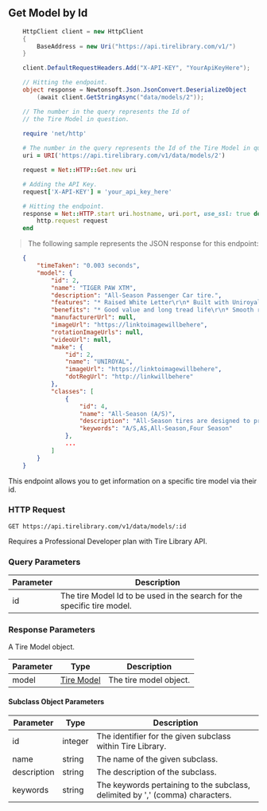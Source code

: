 ## Get Model by Id

```csharp
    HttpClient client = new HttpClient
    {
        BaseAddress = new Uri("https://api.tirelibrary.com/v1/")
    }

    client.DefaultRequestHeaders.Add("X-API-KEY", "YourApiKeyHere");

    // Hitting the endpoint.
    object response = Newtonsoft.Json.JsonConvert.DeserializeObject
        (await client.GetStringAsync("data/models/2"));

    // The number in the query represents the Id of 
    // the Tire Model in question.
```

```ruby
    require 'net/http'
    
    # The number in the query represents the Id of the Tire Model in question.
    uri = URI('https://api.tirelibrary.com/v1/data/models/2')

    request = Net::HTTP::Get.new uri

    # Adding the API Key.
    request['X-API-KEY'] = 'your_api_key_here'

    # Hitting the endpoint.
    response = Net::HTTP.start uri.hostname, uri.port, use_ssl: true do |http|
        http.request request
    end
```

> The following sample represents the JSON response for this endpoint:

```json
    {
        "timeTaken": "0.003 seconds",
        "model": {
            "id": 2,
            "name": "TIGER PAW XTM",
            "description": "All-Season Passenger Car tire.",
            "features": "* Raised White Letter\r\n* Built with Uniroyal's DuraShield construction",
            "benefits": "* Good value and long tread life\r\n* Smooth ride",
            "manufacturerUrl": null,
            "imageUrl": "https://linktoimagewillbehere",
            "rotationImageUrls": null,
            "videoUrl": null,
            "make": {
                "id": 2,
                "name": "UNIROYAL",
                "imageUrl": "https://linktoimagewillbehere",
                "dotRegUrl": "http://linkwillbehere"
            },
            "classes": [
                {
                    "id": 4,
                    "name": "All-Season (A/S)",
                    "description": "All-Season tires are designed to provide a relatively quiet ride with good tread life and fuel economy. They offer versatile performance and are designed to perform in a variety of road conditions, including wet roads and light snow. All-Season tires won't provide the same amount of extreme grip and sharp handling of a Summer tire and is not designed to handle extreme Winter conditions.",
                    "keywords": "A/S,AS,All-Season,Four Season"
                },
                ...
            ]
        }
    }
```

This endpoint allows you to get information on a specific tire model via their id.

### HTTP Request

`GET
https://api.tirelibrary.com/v1/data/models/:id`

<aside class="notice">
Requires a Professional Developer plan with Tire Library API.
</aside>

### Query Parameters

Parameter | Description
--------- | -----------
id | The tire Model Id to be used in the search for the specific tire model.

### Response Parameters

A Tire Model object.

Parameter | Type | Description
--------- | ---- | -----------
model | [Tire Model](https://developer.tirelibrary.com/#tire-model) | The tire model object.

#### Subclass Object Parameters

Parameter | Type | Description
--------- | ---- | -----------
id | integer | The identifier for the given subclass within Tire Library.
name | string | The name of the given subclass.
description | string | The description of the subclass.
keywords | string | The keywords pertaining to the subclass, delimited by ',' (comma) characters.